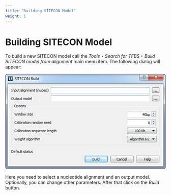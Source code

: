 ```yaml
---
title: "Building SITECON Model"
weight: 1
---
```



# Building SITECON Model

To build a new SITECON model call the __Tools ‣ Search for TFBS ‣_ Build SITECON model from alignment_ main menu item. The following dialog will appear:


![](/images/65930802/65930803.png)

Here you need to select a nucleotide alignment and an output model. Optionally,  you can change other parameters. After that click on the _Build_ button.
